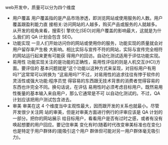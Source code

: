 web开发中，质量可以分为四个维度

- 用户覆盖
	用户覆盖指的是产品市场渗透，即浏览网站或使用服务的人数。用户覆盖跟盈利能力直 接相关:访问网站的人越多，购买产品或服务的人就越多。从开发的视角来看，搜索引 擎优化(SEO)对用户覆盖的影响最大，这就是为什么我们的 QA 计划会包含 SEO。
- 功能实现
	 一旦人们开始访问你的网站或使用你的服务，功能实现的质量就会对用户留存率产生极
	 大影响。相比实际与宣传不符的网站，实际与宣传完全相符的网站运行起来更有可能获
	 得用户的回访。自动化测试适用于评估功能实现。
- 易用性
	功能实现关注的是功能的正确性，易用性评估的则是人机交互(HCI)方面。要评估的
	基本问题就是“这个功能以这种方式来呈现，对目标用户有用吗?”这常常可以转换为 “这易用吗?”不过，对易用性的追求往往有悖于软件的灵活性或强大功能:程序员觉 得容易的东西跟无技术背景的消费者觉得容易的东西也许完全不同。换句话说，在评估 易用性时必须考虑目标用户。既然易用性衡量的基本输入来自用户，那么它通常是不可
	以自动化测试的。不过，QA 计划应该把用户测试包含进去。
- 审美
	审美在这 4 个维度当中主观性最大，因而跟开发的关系也就最小。尽管开发很少关注网 站的审美，但是对审美方面进行例行的评审应该是 QA 计划的一部分。把你的网站展示 给目标用户，看看用户是否有过时之感，或者有没有唤起想要的用户回应。要记住审美 变化有时(随着时代改变审美标准也在变化)也是特定于用户群体的(能吸引这个用户 群体但可能对另一用户群体毫无吸引力)。